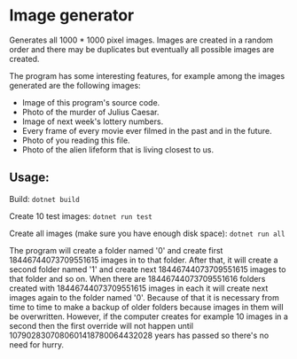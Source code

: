# Image generator

Generates all 1000 * 1000 pixel images. Images are created in a random order and there may be duplicates but eventually
all possible images are created.

The program has some interesting features, for example among the images generated are the following images:

- Image of this program's source code.
- Photo of the murder of Julius Caesar.
- Image of next week's lottery numbers.
- Every frame of every movie ever filmed in the past and in the future.
- Photo of you reading this file.
- Photo of the alien lifeform that is living closest to us.

## Usage:

Build:
`dotnet build`

Create 10 test images:
`dotnet run test`

Create all images (make sure you have enough disk space):
`dotnet run all`

The program will create a folder named '0' and create first 18446744073709551615 images in to that folder.
After that, it will create a second folder named '1' and create next 18446744073709551615 images to that folder and so on.
When there are 18446744073709551616 folders created with 18446744073709551615 images in each it will create next images
again to the folder named '0'. Because of that it is necessary from time to time to make a backup of older folders
because images in them will be overwritten. However, if the computer creates for example 10 images in a second then
the first override will not happen until 1079028307080601418780064432028 years has passed so there's no need for hurry.
